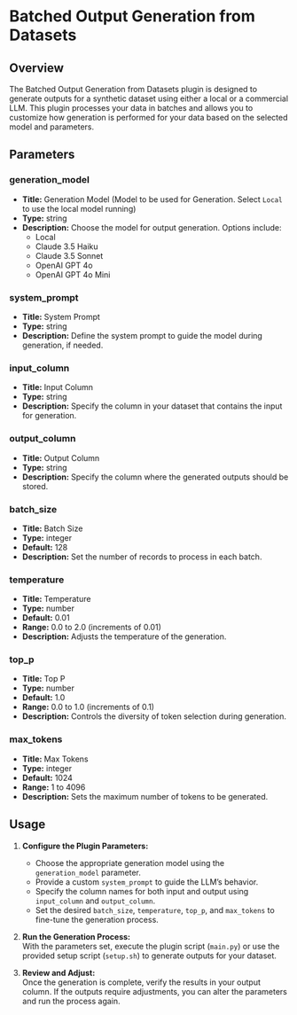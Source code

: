# Batched Output Generation from Datasets

## Overview

The Batched Output Generation from Datasets plugin is designed to generate outputs for a synthetic dataset using either a local or a commercial LLM. This plugin processes your data in batches and allows you to customize how generation is performed for your data based on the selected model and parameters.

## Parameters

### generation_model

- **Title:** Generation Model (Model to be used for Generation. Select `Local` to use the local model running)
- **Type:** string
- **Description:** Choose the model for output generation. Options include:
  - Local
  - Claude 3.5 Haiku
  - Claude 3.5 Sonnet
  - OpenAI GPT 4o
  - OpenAI GPT 4o Mini

### system_prompt

- **Title:** System Prompt
- **Type:** string
- **Description:** Define the system prompt to guide the model during generation, if needed.

### input_column

- **Title:** Input Column
- **Type:** string
- **Description:** Specify the column in your dataset that contains the input for generation.

### output_column

- **Title:** Output Column
- **Type:** string
- **Description:** Specify the column where the generated outputs should be stored.

### batch_size

- **Title:** Batch Size
- **Type:** integer
- **Default:** 128
- **Description:** Set the number of records to process in each batch.

### temperature

- **Title:** Temperature
- **Type:** number
- **Default:** 0.01
- **Range:** 0.0 to 2.0 (increments of 0.01)
- **Description:** Adjusts the temperature of the generation.

### top_p

- **Title:** Top P
- **Type:** number
- **Default:** 1.0
- **Range:** 0.0 to 1.0 (increments of 0.1)
- **Description:** Controls the diversity of token selection during generation.

### max_tokens

- **Title:** Max Tokens
- **Type:** integer
- **Default:** 1024
- **Range:** 1 to 4096
- **Description:** Sets the maximum number of tokens to be generated.

## Usage

1. **Configure the Plugin Parameters:**

   - Choose the appropriate generation model using the `generation_model` parameter.
   - Provide a custom `system_prompt` to guide the LLM’s behavior.
   - Specify the column names for both input and output using `input_column` and `output_column`.
   - Set the desired `batch_size`, `temperature`, `top_p`, and `max_tokens` to fine-tune the generation process.

2. **Run the Generation Process:**  
   With the parameters set, execute the plugin script (`main.py`) or use the provided setup script (`setup.sh`) to generate outputs for your dataset.

3. **Review and Adjust:**  
   Once the generation is complete, verify the results in your output column. If the outputs require adjustments, you can alter the parameters and run the process again.
